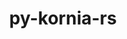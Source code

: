 ---
title: "py-kornia-rs"
layout: cache
categories: [package, develop-2025-06-01]
meta: {"compilers": ["none"], "num_specs": 10, "num_specs_by_stack": {"ml-darwin-aarch64-mps": 2, "ml-linux-aarch64-cpu": 2, "ml-linux-aarch64-cuda": 2, "ml-linux-x86_64-cpu": 2, "ml-linux-x86_64-cuda": 2, "root": 10}, "oss": ["sequoia", "ubuntu24.04"], "platforms": ["darwin", "linux"], "stacks": ["ml-darwin-aarch64-mps", "ml-linux-aarch64-cpu", "ml-linux-aarch64-cuda", "ml-linux-x86_64-cpu", "ml-linux-x86_64-cuda", "root"], "targets": ["aarch64", "x86_64_v3"], "versions": ["0.1.9"]}
spec_details: [{"compiler": "none", "hash": "3t3itfj2es5kxfujr3ezbo4ifrht3fxa", "os": "sequoia", "platform": "darwin", "size": "-", "stacks": ["ml-darwin-aarch64-mps", "root"], "target": "aarch64", "variants": ["build_system=python_pip"], "versions": ["0.1.9"]}, {"compiler": "none", "hash": "4xiagj65ao5nlukz2u5kn7lzaluc2g7u", "os": "ubuntu24.04", "platform": "linux", "size": "-", "stacks": ["ml-linux-x86_64-cpu", "root"], "target": "x86_64_v3", "variants": ["build_system=python_pip"], "versions": ["0.1.9"]}, {"compiler": "none", "hash": "7wg4uiioiet7yvwy2re2bvg5xu6juqzl", "os": "sequoia", "platform": "darwin", "size": "-", "stacks": ["ml-darwin-aarch64-mps", "root"], "target": "aarch64", "variants": ["build_system=python_pip"], "versions": ["0.1.9"]}, {"compiler": "none", "hash": "aqtonjauge6une7eiownmncz34c2drwg", "os": "ubuntu24.04", "platform": "linux", "size": "-", "stacks": ["ml-linux-aarch64-cuda", "root"], "target": "aarch64", "variants": ["build_system=python_pip"], "versions": ["0.1.9"]}, {"compiler": "none", "hash": "iiihx37ena7bmvwe2362fe5fdvwxdx7k", "os": "ubuntu24.04", "platform": "linux", "size": "-", "stacks": ["ml-linux-x86_64-cuda", "root"], "target": "x86_64_v3", "variants": ["build_system=python_pip"], "versions": ["0.1.9"]}, {"compiler": "none", "hash": "qyhiaamwaopgp25jrcsfjn5czilpfrpe", "os": "ubuntu24.04", "platform": "linux", "size": "-", "stacks": ["ml-linux-aarch64-cpu", "root"], "target": "aarch64", "variants": ["build_system=python_pip"], "versions": ["0.1.9"]}, {"compiler": "none", "hash": "sdqcnpaffwkbs64d5f67la63qoxbsb4n", "os": "ubuntu24.04", "platform": "linux", "size": "-", "stacks": ["ml-linux-aarch64-cuda", "root"], "target": "aarch64", "variants": ["build_system=python_pip"], "versions": ["0.1.9"]}, {"compiler": "none", "hash": "ts2pxejxjkr62wiejbyecp277e4ffyrt", "os": "ubuntu24.04", "platform": "linux", "size": "-", "stacks": ["ml-linux-aarch64-cpu", "root"], "target": "aarch64", "variants": ["build_system=python_pip"], "versions": ["0.1.9"]}, {"compiler": "none", "hash": "ux47vzsujo3qbrx3p32d3224wnwdose6", "os": "ubuntu24.04", "platform": "linux", "size": "-", "stacks": ["ml-linux-x86_64-cpu", "root"], "target": "x86_64_v3", "variants": ["build_system=python_pip"], "versions": ["0.1.9"]}, {"compiler": "none", "hash": "y5lcqiin3m22jl564zh2igled2bv53u4", "os": "ubuntu24.04", "platform": "linux", "size": "-", "stacks": ["ml-linux-x86_64-cuda", "root"], "target": "x86_64_v3", "variants": ["build_system=python_pip"], "versions": ["0.1.9"]}]
---